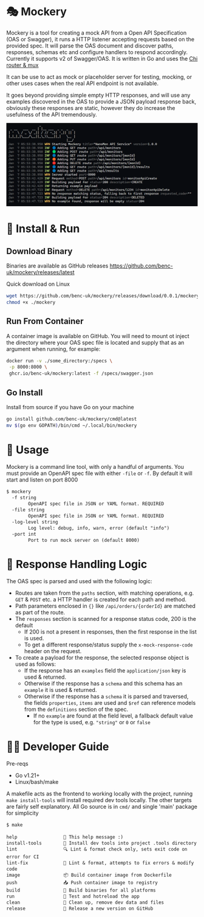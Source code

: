 # 🎭 Mockery

Mockery is a tool for creating a mock API from a Open API Specification (OAS or Swagger), it runs a HTTP listener accepting requests based on the provided spec. It will parse the OAS document and discover paths, responses, schemas etc and configure handlers to respond accordingly. Currently it supports v2 of Swagger/OAS. It is written in Go and uses the [Chi router & mux](https://github.com/go-chi/chi)

It can be use to act as mock or placeholder server for testing, mocking, or other uses cases when the real API endpoint is not available.

It goes beyond providing simple empty HTTP responses, and will use any examples discovered in the OAS to provide a JSON payload response back, obviously these responses are static, however they do increase the usefulness of the API tremendously.

![screen shot](./etc/screenshot.png)

# 💾 Install & Run

## Download Binary

Binaries are available as GitHub releases https://github.com/benc-uk/mockery/releases/latest

Quick download on Linux

```bash
wget https://github.com/benc-uk/mockery/releases/download/0.0.1/mockery-linux -O mockery
chmod +x ./mockery
```

## Run From Container

A container image is available on GitHub. You will need to mount ot inject the directory where your OAS spec file is located and supply that as an argument when running, for example:

```bash
docker run -v ./some_directory:/specs \
 -p 8000:8000 \
 ghcr.io/benc-uk/mockery:latest -f /specs/swagger.json
```

## Go Install

Install from source if you have Go on your machine

```bash
go install github.com/benc-uk/mockery/cmd@latest
mv $(go env GOPATH)/bin/cmd ~/.local/bin/mockery
```

# 🎈 Usage

Mockery is a command line tool, with only a handful of arguments. You must provide an OpenAPI spec file with either `-file` or `-f`. By default it will start and listen on port 8000

```text
$ mockery
  -f string
        OpenAPI spec file in JSON or YAML format. REQUIRED
  -file string
        OpenAPI spec file in JSON or YAML format. REQUIRED
  -log-level string
        Log level: debug, info, warn, error (default "info")
  -port int
        Port to run mock server on (default 8000)
```

# 🧩 Response Handling Logic

The OAS spec is parsed and used with the following logic:

- Routes are taken from the `paths` section, with matching operations, e.g. `GET` & `POST` etc. a HTTP handler is created for each path and method.
- Path parameters enclosed in `{}` like `/api/orders/{orderId}` are matched as part of the route.
- The `responses` section is scanned for a response status code, 200 is the default
  - If 200 is not a present in responses, then the first response in the list is used.
  - To get a different response/status supply the `x-mock-response-code` header on the request.
- To create a payload for the response, the selected response object is used as follows:
  - If the response has an `examples` field the `application/json` key is used & returned.
  - Otherwise if the response has a `schema` and this schema has an `example` it is used & returned.
  - Otherwise if the response has a `schema` it is parsed and traversed, the fields `properties`, `items` are used and `$ref` can reference models from the `definitions` section of the spec.
    - If no `example` are found at the field level, a fallback default value for the type is used, e.g. `"string"` or `0` or `false`

# 🧑‍💻 Developer Guide

Pre-reqs

- Go v1.21+
- Linux/bash/make

A makefile acts as the frontend to working locally with the project, running `make install-tools` will install required dev tools locally. The other targets are fairly self explanatory. All Go source is in `cmd/` and single 'main' package for simplicity

```text
$ make

help                 💬 This help message :)
install-tools        🔮 Install dev tools into project .tools directory
lint                 🔍 Lint & format check only, sets exit code on error for CI
lint-fix             📝 Lint & format, attempts to fix errors & modify code
image                📦 Build container image from Dockerfile
push                 📤 Push container image to registry
build                🔨 Build binaries for all platforms
run                  🏃 Test and hotreload the app
clean                🧹 Clean up, remove dev data and files
release              🚀 Release a new version on GitHub
```
